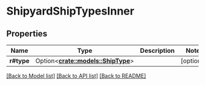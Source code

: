 # ShipyardShipTypesInner

## Properties

Name | Type | Description | Notes
------------ | ------------- | ------------- | -------------
**r#type** | Option<[**crate::models::ShipType**](ShipType.md)> |  | [optional]

[[Back to Model list]](../README.md#documentation-for-models) [[Back to API list]](../README.md#documentation-for-api-endpoints) [[Back to README]](../README.md)


